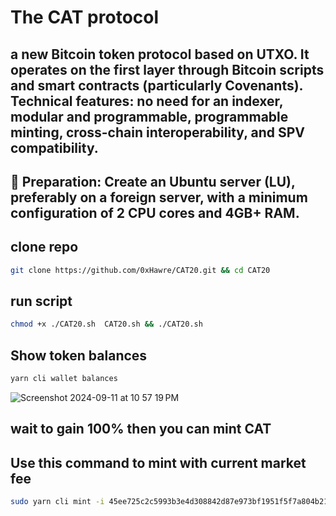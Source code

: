 #  The CAT protocol
##  a new Bitcoin token protocol based on UTXO. It operates on the first layer through Bitcoin scripts and smart contracts (particularly Covenants). Technical features: no need for an indexer, modular and programmable, programmable minting, cross-chain interoperability, and SPV compatibility.

## 📌 Preparation: Create an Ubuntu server (LU), preferably on a foreign server, with a minimum configuration of 2 CPU cores and 4GB+ RAM.

## clone repo 
```sh 
git clone https://github.com/0xHawre/CAT20.git && cd CAT20
```
## run script
```sh 
chmod +x ./CAT20.sh  CAT20.sh && ./CAT20.sh 
```

## Show token balances
```sh
yarn cli wallet balances
```
![Screenshot 2024-09-11 at 10 57 19 PM](https://github.com/user-attachments/assets/10c0e258-a604-4533-bc14-1fd955dad853)

## wait to gain 100% then you can mint CAT 
## Use this command to mint with current market fee
```sh
sudo yarn cli mint -i 45ee725c2c5993b3e4d308842d87e973bf1951f5f7a804b21e4dd964ecd12d6b_0 5 --fee-rate $(curl -s https://explorer.unisat.io/fractal-mainnet/api/bitcoin-info/fee | jq '.data.economyFee')```

